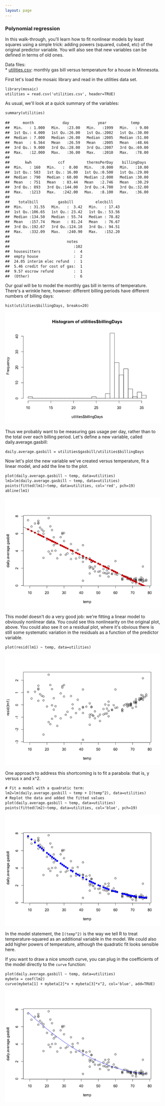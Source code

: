 ```yaml
---
layout: page
---
```


### Polynomial regression

In this walk-through, you'll learn how to fit nonlinear models by least
squares using a simple trick: adding powers (squared, cubed, etc) of the
original predictor variable. You will also see that new variables can be
defined in terms of old ones.

Data files:  
\* [utilities.csv](utilities.csv): monthly gas bill versus temperature
for a house in Minnesota.

First let's load the mosaic library and read in the utilities data set.

    library(mosaic)
    utilities = read.csv('utilities.csv', header=TRUE)

As usual, we'll look at a quick summary of the variables:

    summary(utilities)

    ##      month             day             year           temp      
    ##  Min.   : 1.000   Min.   :23.00   Min.   :1999   Min.   : 9.00  
    ##  1st Qu.: 4.000   1st Qu.:26.00   1st Qu.:2002   1st Qu.:30.00  
    ##  Median : 7.000   Median :26.00   Median :2005   Median :51.00  
    ##  Mean   : 6.564   Mean   :26.59   Mean   :2005   Mean   :48.66  
    ##  3rd Qu.: 9.000   3rd Qu.:28.00   3rd Qu.:2007   3rd Qu.:69.00  
    ##  Max.   :12.000   Max.   :36.00   Max.   :2010   Max.   :78.00  
    ##                                                                 
    ##       kwh            ccf          thermsPerDay    billingDays   
    ##  Min.   : 160   Min.   :  0.00   Min.   :0.000   Min.   :10.00  
    ##  1st Qu.: 583   1st Qu.: 16.00   1st Qu.:0.500   1st Qu.:29.00  
    ##  Median : 790   Median : 60.00   Median :2.000   Median :30.00  
    ##  Mean   : 751   Mean   : 83.44   Mean   :2.746   Mean   :30.29  
    ##  3rd Qu.: 893   3rd Qu.:144.00   3rd Qu.:4.700   3rd Qu.:32.00  
    ##  Max.   :1213   Max.   :242.00   Max.   :8.100   Max.   :36.00  
    ##                                                                 
    ##    totalbill         gasbill          elecbill     
    ##  Min.   : 31.55   Min.   :  3.42   Min.   : 17.43  
    ##  1st Qu.:106.65   1st Qu.: 23.42   1st Qu.: 53.56  
    ##  Median :134.50   Median : 55.74   Median : 78.82  
    ##  Mean   :157.74   Mean   : 81.24   Mean   : 76.67  
    ##  3rd Qu.:192.67   3rd Qu.:124.18   3rd Qu.: 94.51  
    ##  Max.   :332.09   Max.   :240.90   Max.   :152.20  
    ##                                                    
    ##                          notes    
    ##                             :102  
    ##  housesitters               :  4  
    ##  empty house                :  2  
    ##  24.05 interim elec refund  :  1  
    ##  5.46 credit for cost of gas:  1  
    ##  9.57 escrow refund         :  1  
    ##  (Other)                    :  6

Our goal will be to model the monthly gas bill in terms of temperature.
There's a wrinkle here, however: different billing periods have
different numbers of billing days:

    hist(utilities$billingDays, breaks=20)

![](utilities_files/figure-markdown_strict/unnamed-chunk-3-1.png)

Thus we probably want to be measuring gas usage per day, rather than to
the total over each billing period. Let's define a new variable, called
daily.average.gasbill:

    daily.average.gasbill = utilities$gasbill/utilities$billingDays

Now let's plot the new variable we've created versus temperature, fit a
linear model, and add the line to the plot.

    plot(daily.average.gasbill ~ temp, data=utilities)
    lm1=lm(daily.average.gasbill ~ temp, data=utilities)
    points(fitted(lm1)~temp, data=utilities, col='red', pch=19)
    abline(lm1)

![](utilities_files/figure-markdown_strict/unnamed-chunk-5-1.png)

This model doesn't do a very good job: we're fitting a linear model to
obviously nonlinear data. You could see this nonlinearity on the
original plot, above. You could also see it on a residual plot, where
it's obvious there is still some systematic variation in the residuals
as a function of the predictor variable.

    plot(resid(lm1) ~ temp, data=utilities)

![](utilities_files/figure-markdown_strict/unnamed-chunk-6-1.png)

One approach to address this shortcoming is to fit a parabola: that is,
y versus x and x\^2.

    # Fit a model with a quadratic term:
    lm2=lm(daily.average.gasbill ~ temp + I(temp^2), data=utilities)
    # Replot the data and added the fitted values
    plot(daily.average.gasbill ~ temp, data=utilities)
    points(fitted(lm2)~temp, data=utilities, col='blue', pch=19)

![](utilities_files/figure-markdown_strict/unnamed-chunk-7-1.png)

In the model statement, the `I(temp^2)` is the way we tell R to treat
temperature-squared as an additional variable in the model. We could
also add higher powers of temperature, although the quadratic fit looks
sensible here.

If you want to draw a nice smooth curve, you can plug in the
coefficients of the model directly to the `curve` function:

    plot(daily.average.gasbill ~ temp, data=utilities)
    mybeta = coef(lm2)
    curve(mybeta[1] + mybeta[2]*x + mybeta[3]*x^2, col='blue', add=TRUE)

![](utilities_files/figure-markdown_strict/unnamed-chunk-8-1.png)

